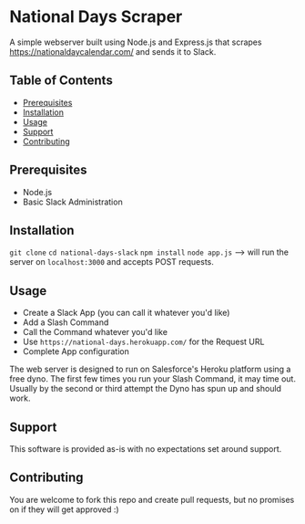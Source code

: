 # National Days Scraper

A simple webserver built using Node.js and Express.js that scrapes https://nationaldaycalendar.com/ and sends it to Slack.

## Table of Contents

- [Prerequisites](#Prerequisites)
- [Installation](#Installation)
- [Usage](#usage)
- [Support](#support)
- [Contributing](#contributing)

## Prerequisites

- Node.js
- Basic Slack Administration

## Installation

`git clone`
`cd national-days-slack`
`npm install`
`node app.js` --> will run the server on `localhost:3000` and accepts POST requests.

## Usage

- Create a Slack App (you can call it whatever you'd like)
- Add a Slash Command
- Call the Command whatever you'd like
- Use `https://national-days.herokuapp.com/` for the Request URL
- Complete App configuration

The web server is designed to run on Salesforce's Heroku platform using a free dyno. The first few times you run your Slash Command, it may time out. Usually by the second or third attempt the Dyno has spun up and should work.

## Support

This software is provided as-is with no expectations set around support.

## Contributing

You are welcome to fork this repo and create pull requests, but no promises on if they will get approved :)